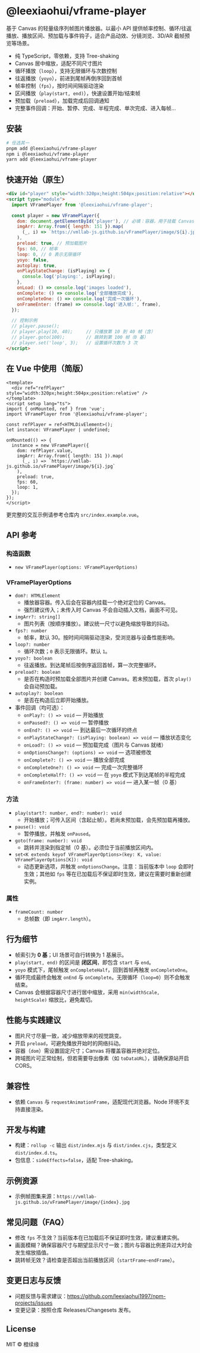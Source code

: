 # @leexiaohui/vframe-player

基于 Canvas 的轻量级序列帧图片播放器。以最小 API 提供帧率控制、循环/往返播放、播放区间、预加载与事件钩子，适合产品动效、分镜浏览、3D/AR 截帧预览等场景。

- 纯 TypeScript，零依赖，支持 Tree-shaking
- Canvas 居中缩放，适配不同尺寸图片
- 循环播放（`loop`），支持无限循环与次数控制
- 往返播放（`yoyo`），前进到尾帧再倒序回到首帧
- 帧率控制（`fps`），按时间间隔驱动渲染
- 区间播放（`play(start, end)`），快速设置开始/结束帧
- 预加载（`preload`），加载完成后回调通知
- 完整事件回调：开始、暂停、完成、半程完成、单次完成、进入每帧…

## 安装

```bash
# 任选其一
pnpm add @leexiaohui/vframe-player
npm i @leexiaohui/vframe-player
yarn add @leexiaohui/vframe-player
```

## 快速开始（原生）

```html
<div id="player" style="width:320px;height:504px;position:relative"></div>
<script type="module">
  import VFramePlayer from '@leexiaohui/vframe-player';

  const player = new VFramePlayer({
    dom: document.getElementById('player'), // 必填：容器，用于挂载 Canvas
    imgArr: Array.from({ length: 151 }).map(
      (_, i) => `https://vmllab-js.github.io/vFramePlayer/image/${i}.jpg`
    ),
    preload: true, // 预加载图片
    fps: 60, // 帧率
    loop: 0, // 0 表示无限循环
    yoyo: false,
    autoplay: true,
    onPlayStateChange: (isPlaying) => {
      console.log('playing:', isPlaying);
    },
    onLoad: () => console.log('images loaded'),
    onComplete: () => console.log('全部播放完成'),
    onCompleteOne: () => console.log('完成一次循环'),
    onFrameEnter: (frame) => console.log('进入帧:', frame),
  });

  // 控制示例
  // player.pause();
  // player.play(10, 40);     // 只播放第 10 到 40 帧（含）
  // player.goto(100);        // 跳转到第 100 帧（0 基）
  // player.set('loop', 3);   // 设置循环次数为 3 次
</script>
```

## 在 Vue 中使用（简版）

```vue
<template>
  <div ref="refPlayer" style="width:320px;height:504px;position:relative" />
</template>
<script setup lang="ts">
import { onMounted, ref } from 'vue';
import VFramePlayer from '@leexiaohui/vframe-player';

const refPlayer = ref<HTMLDivElement>();
let instance: VFramePlayer | undefined;

onMounted(() => {
  instance = new VFramePlayer({
    dom: refPlayer.value,
    imgArr: Array.from({ length: 151 }).map(
      (_, i) => `https://vmllab-js.github.io/vFramePlayer/image/${i}.jpg`
    ),
    preload: true,
    fps: 60,
    loop: 1,
  });
});
</script>
```

更完整的交互示例请参考仓库内 `src/index.example.vue`。

## API 参考

### 构造函数

- `new VFramePlayer(options: VFramePlayerOptions)`

### VFramePlayerOptions

- `dom?: HTMLElement`
  - 播放器容器。传入后会在容器内挂载一个绝对定位的 Canvas。
  - 强烈建议传入；未传入时 Canvas 不会自动插入文档，画面不可见。
- `imgArr?: string[]`
  - 图片列表（按顺序播放）。建议统一尺寸以避免缩放导致的抖动。
- `fps?: number`
  - 帧率，默认 30。按时间间隔驱动渲染，受浏览器与设备性能影响。
- `loop?: number`
  - 循环次数；`0` 表示无限循环。默认 `1`。
- `yoyo?: boolean`
  - 往返播放。到达尾帧后按倒序返回首帧，算一次完整循环。
- `preload?: boolean`
  - 是否在构造时预加载全部图片并创建 Canvas。若未预加载，首次 `play()` 会自动预加载。
- `autoplay?: boolean`
  - 是否在构造后立即开始播放。
- 事件回调（均可选）：
  - `onPlay?: () => void` — 开始播放
  - `onPaused?: () => void` — 暂停播放
  - `onEnd?: () => void` — 到达最后一次循环的终点
  - `onPlayStateChange?: (isPlaying: boolean) => void` — 播放状态变化
  - `onLoad?: () => void` — 预加载完成（图片与 Canvas 就绪）
  - `onOptionsChange?: (options) => void` — 选项被修改
  - `onComplete?: () => void` — 播放全部完成
  - `onCompleteOne?: () => void` — 完成一次完整循环
  - `onCompleteHalf?: () => void` — 在 `yoyo` 模式下到达尾帧的半程完成
  - `onFrameEnter?: (frame: number) => void` — 进入某一帧（0 基）

### 方法

- `play(start?: number, end?: number): void`
  - 开始播放；可传入区间（含起止帧）。若尚未预加载，会先预加载再播放。
- `pause(): void`
  - 暂停播放，并触发 `onPaused`。
- `goto(frame: number): void`
  - 跳转并渲染到指定帧（0 基）。必须位于当前播放区间内。
- `set<K extends keyof VFramePlayerOptions>(key: K, value: VFramePlayerOptions[K]): void`
  - 动态更新选项，并触发 `onOptionsChange`。注意：当前版本中 `loop` 会即时生效；其他如 `fps` 等在已加载后不保证即时生效，建议在需要时重新创建实例。

### 属性

- `frameCount: number`
  - 总帧数（即 `imgArr.length`）。

## 行为细节

- 帧索引为 **0 基**；UI 场景可自行转换为 1 基展示。
- `play(start, end)` 的区间是 **闭区间**，即包含 `start` 与 `end`。
- `yoyo` 模式下，尾帧触发 `onCompleteHalf`，回到首帧再触发 `onCompleteOne`。
- 循环完成最终会触发 `onEnd` 与 `onComplete`。无限循环（`loop=0`）则不会触发结束。
- Canvas 会根据容器尺寸进行居中缩放，采用 `min(widthScale, heightScale)` 缩放比，避免裁切。

## 性能与实践建议

- 图片尺寸尽量一致，减少缩放带来的视觉跳变。
- 开启 `preload`，可避免播放开始时的网络抖动。
- 容器（`dom`）需设置固定尺寸；Canvas 将覆盖容器并绝对定位。
- 跨域图片可正常绘制，但若需要导出像素（如 `toDataURL`），请确保源站开启 CORS。

## 兼容性

- 依赖 `Canvas` 与 `requestAnimationFrame`，适配现代浏览器。Node 环境不支持直接渲染。

## 开发与构建

- 构建：`rollup -c` 输出 `dist/index.mjs` 与 `dist/index.cjs`，类型定义 `dist/index.d.ts`。
- 包信息：`sideEffects=false`，适配 Tree-shaking。

## 示例资源

- 示例帧图集来源：`https://vmllab-js.github.io/vFramePlayer/image/{index}.jpg`

## 常见问题（FAQ）

- 修改 `fps` 不生效？当前版本在已加载后不保证即时生效，建议重建实例。
- 画面模糊？确保容器尺寸与期望显示尺寸一致；图片与容器比例差异过大时会发生缩放插值。
- 跳转帧无效？请检查是否超出当前播放区间（`startFrame~endFrame`）。

## 变更日志与反馈

- 问题反馈与需求建议：<https://github.com/leexiaohui1997/npm-projects/issues>
- 变更记录：按照仓库 Releases/Changesets 发布。

## License

MIT © 橙续缘
